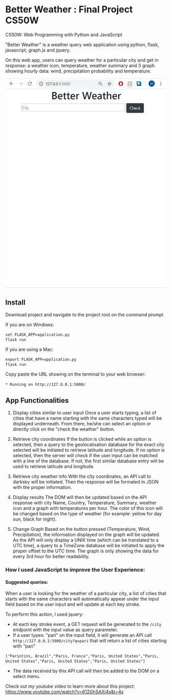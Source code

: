 # Better Weather : Final Project CS50W

CS50W: Web Programming with Python and JavaScript

"Better Weather" is a weather query web application using python, flask, javascript, graph.js and jquery.

On this web app, users can query weather for a particular city and get in response: a weather icon, 
temperature, weather summary and 3 graph showing hourly data: wind, precipitation probability and temperature.

![BetterWeather Demo](demo/demo.gif)

## Install


Download project and navigate to the project root on the command prompt

If you are on Windows:
```
set FLASK_APP=application.py
flask run
```
If you are using a Mac:
```
export FLASK_APP=application.py
flask run
```
Copy paste the URL showing on the terminal to your web browser:

`* Running on http://127.0.0.1:5000/`

## App Functionalities
1. Display cities similar to user input
Once a user starts typing, a list of cities that have a name starting with the same characters typed
will be displayed underneath. From there, he/she can select an option or directly click on the 
"check the weather" button.

2. Retrieve city coordinates
If the button is clicked while an option is selected, then a query to the geolocalisation database for 
the exact city selected will be initiated to retrieve latitude and longitude.
If no option is selected, then the server will check if the user input can be matched with a line of 
the database. If not, the first similar database entry will be used to retrieve latitude and longitude.

3. Retrieve city weather info
With the city coordinates, an API call to darksky will be initiated. Then the response will be formated 
in JSON with the proper information.

4. Display results
The DOM will then be updated based on the API response with city Name, Country, Temperature, Summary,
weather icon and a graph with temperatures per hour.
The color of this icon will be changed based on the type of weather (for example: yellow for day sun, 
black for night).

5. Change Graph
Based on the button pressed (Temperature, Wind, Precipitation), the information displayed on the graph
will be updated. As the API will only display a UNIX time (which can be translated to a UTC time),
a query to a TimeZone database will be initiated to apply the proper offset to the UTC time.
The graph is only showing the data for every 3rd hour for better readability.

### How I used JavaScript to improve the User Experience: 

#### Suggested queries:

When a user is looking for the weather of a particular city, a list of cities that starts with the same characters will automatically appear under the input field based on the user input and will update at each key stroke.

To perform this action, I used jquery: 

- At each key stroke event, a GET request will be generated to the `/city` endpoint with the input value as query parameter.
- If a user types: "pari" on the input field, it will generate an API call `http://127.0.0.1:5000/city?q=pari` that will return a list of cities starting with "pari"
```
["Parintins, Brazil","Paris, France","Paris, United States","Paris, United States","Paris, United States","Paris, United States"]
```
- The data received by this API call will then be added to the DOM on a select menu.


Check out my youtube video to learn more about this project:
https://www.youtube.com/watch?v=612GhSAXi4s&t=4s
 
